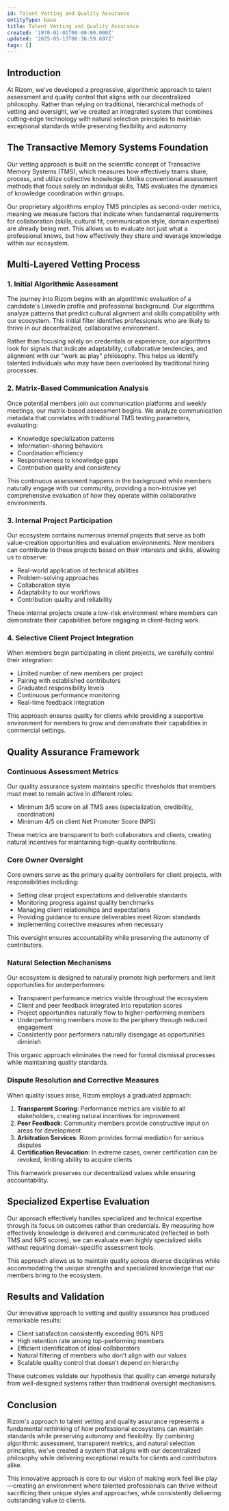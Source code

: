 ```yaml
---
id: Talent Vetting and Quality Assurance
entityType: base
title: Talent Vetting and Quality Assurance
created: '1970-01-01T00:00:00.000Z'
updated: '2025-05-13T06:36:59.697Z'
tags: []
---
```

## Introduction

At Rizom, we've developed a progressive, algorithmic approach to talent assessment and quality control that aligns with our decentralized philosophy. Rather than relying on traditional, hierarchical methods of vetting and oversight, we've created an integrated system that combines cutting-edge technology with natural selection principles to maintain exceptional standards while preserving flexibility and autonomy.

## The Transactive Memory Systems Foundation

Our vetting approach is built on the scientific concept of Transactive Memory Systems (TMS), which measures how effectively teams share, process, and utilize collective knowledge. Unlike conventional assessment methods that focus solely on individual skills, TMS evaluates the dynamics of knowledge coordination within groups.

Our proprietary algorithms employ TMS principles as second-order metrics, meaning we measure factors that indicate when fundamental requirements for collaboration (skills, cultural fit, communication style, domain expertise) are already being met. This allows us to evaluate not just what a professional knows, but how effectively they share and leverage knowledge within our ecosystem.

## Multi-Layered Vetting Process

### 1. Initial Algorithmic Assessment

The journey into Rizom begins with an algorithmic evaluation of a candidate's LinkedIn profile and professional background. Our algorithms analyze patterns that predict cultural alignment and skills compatibility with our ecosystem. This initial filter identifies professionals who are likely to thrive in our decentralized, collaborative environment.

Rather than focusing solely on credentials or experience, our algorithms look for signals that indicate adaptability, collaborative tendencies, and alignment with our "work as play" philosophy. This helps us identify talented individuals who may have been overlooked by traditional hiring processes.

### 2. Matrix-Based Communication Analysis

Once potential members join our communication platforms and weekly meetings, our matrix-based assessment begins. We analyze communication metadata that correlates with traditional TMS testing parameters, evaluating:

- Knowledge specialization patterns
- Information-sharing behaviors
- Coordination efficiency
- Responsiveness to knowledge gaps
- Contribution quality and consistency

This continuous assessment happens in the background while members naturally engage with our community, providing a non-intrusive yet comprehensive evaluation of how they operate within collaborative environments.

### 3. Internal Project Participation

Our ecosystem contains numerous internal projects that serve as both value-creation opportunities and evaluation environments. New members can contribute to these projects based on their interests and skills, allowing us to observe:

- Real-world application of technical abilities
- Problem-solving approaches
- Collaboration style
- Adaptability to our workflows
- Contribution quality and reliability

These internal projects create a low-risk environment where members can demonstrate their capabilities before engaging in client-facing work.

### 4. Selective Client Project Integration

When members begin participating in client projects, we carefully control their integration:

- Limited number of new members per project
- Pairing with established contributors
- Graduated responsibility levels
- Continuous performance monitoring
- Real-time feedback integration

This approach ensures quality for clients while providing a supportive environment for members to grow and demonstrate their capabilities in commercial settings.

## Quality Assurance Framework

### Continuous Assessment Metrics

Our quality assurance system maintains specific thresholds that members must meet to remain active in different roles:

- Minimum 3/5 score on all TMS axes (specialization, credibility, coordination)
- Minimum 4/5 on client Net Promoter Score (NPS)

These metrics are transparent to both collaborators and clients, creating natural incentives for maintaining high-quality contributions.

### Core Owner Oversight

Core owners serve as the primary quality controllers for client projects, with responsibilities including:

- Setting clear project expectations and deliverable standards
- Monitoring progress against quality benchmarks
- Managing client relationships and expectations
- Providing guidance to ensure deliverables meet Rizom standards
- Implementing corrective measures when necessary

This oversight ensures accountability while preserving the autonomy of contributors.

### Natural Selection Mechanisms

Our ecosystem is designed to naturally promote high performers and limit opportunities for underperformers:

- Transparent performance metrics visible throughout the ecosystem
- Client and peer feedback integrated into reputation scores
- Project opportunities naturally flow to higher-performing members
- Underperforming members move to the periphery through reduced engagement
- Consistently poor performers naturally disengage as opportunities diminish

This organic approach eliminates the need for formal dismissal processes while maintaining quality standards.

### Dispute Resolution and Corrective Measures

When quality issues arise, Rizom employs a graduated approach:

1. **Transparent Scoring**: Performance metrics are visible to all stakeholders, creating natural incentives for improvement
2. **Peer Feedback**: Community members provide constructive input on areas for development
3. **Arbitration Services**: Rizom provides formal mediation for serious disputes
4. **Certification Revocation**: In extreme cases, owner certification can be revoked, limiting ability to acquire clients

This framework preserves our decentralized values while ensuring accountability.

## Specialized Expertise Evaluation

Our approach effectively handles specialized and technical expertise through its focus on outcomes rather than credentials. By measuring how effectively knowledge is delivered and communicated (reflected in both TMS and NPS scores), we can evaluate even highly specialized skills without requiring domain-specific assessment tools.

This approach allows us to maintain quality across diverse disciplines while accommodating the unique strengths and specialized knowledge that our members bring to the ecosystem.

## Results and Validation

Our innovative approach to vetting and quality assurance has produced remarkable results:

- Client satisfaction consistently exceeding 90% NPS
- High retention rate among top-performing members
- Efficient identification of ideal collaborators
- Natural filtering of members who don't align with our values
- Scalable quality control that doesn't depend on hierarchy

These outcomes validate our hypothesis that quality can emerge naturally from well-designed systems rather than traditional oversight mechanisms.

## Conclusion

Rizom's approach to talent vetting and quality assurance represents a fundamental rethinking of how professional ecosystems can maintain standards while preserving autonomy and flexibility. By combining algorithmic assessment, transparent metrics, and natural selection principles, we've created a system that aligns with our decentralized philosophy while delivering exceptional results for clients and contributors alike.

This innovative approach is core to our vision of making work feel like play—creating an environment where talented professionals can thrive without sacrificing their unique styles and approaches, while consistently delivering outstanding value to clients.
